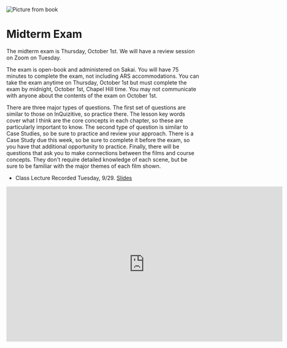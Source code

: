 ![Picture from book](../images/REALWORLD7_FIG10_CO.jpg)


# Midterm Exam

The midterm exam is Thursday, October 1st. We will have a review session on Zoom on Tuesday.


The exam is open-book and administered on Sakai. You will have 75 minutes to complete the exam, not including ARS accommodations. You can take the exam anytime on Thursday, October 1st but must complete the exam by midnight, October 1st, Chapel Hill time. You may not communicate with anyone about the contents of the exam on October 1st.


There are three
major types of questions. The first set of questions are similar to
those on InQuizitive, so practice there. The lesson key words cover what
I think are the core concepts in each chapter, so these are particularly
important to know. The second type of question is similar to Case
Studies, so be sure to practice and review your approach. There is a
Case Study due this  week, so be sure to complete it before the
exam, so you have that additional opportunity to practice. Finally,
there will be questions that ask you to make connections between the
films and course concepts. They don't require detailed knowledge of each
scene, but be sure to be familiar with the major themes of each film
shown.



* Class Lecture
Recorded Tuesday, 9/29.  [Slides](https://www.dropbox.com/s/jum1az0hn3q7jir/SOCI%20101%20Exam%20Review.pptx?dl=1)

<iframe
width="720"
height="405"
    src="https://media.unc.edu/w/43MCAA/"
    frameborder="0"
    allowfullscreen
></iframe>
